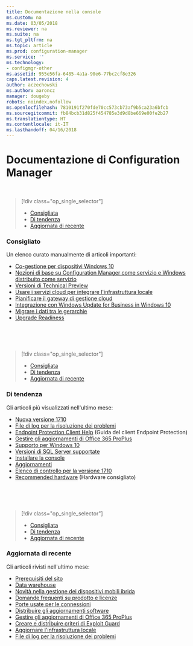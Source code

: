 ```yaml
---
title: Documentazione nella console
ms.custom: na
ms.date: 03/05/2018
ms.reviewer: na
ms.suite: na
ms.tgt_pltfrm: na
ms.topic: article
ms.prod: configuration-manager
ms.service: ''
ms.technology:
- configmgr-other
ms.assetid: 955e56fa-6485-4a1a-90e6-77bc2cf8e326
caps.latest.revision: 4
author: aczechowski
ms.author: aaroncz
manager: dougeby
robots: noindex,nofollow
ms.openlocfilehash: 7810191f270fde70cc573cb73af9b5ca23a6bfcb
ms.sourcegitcommit: fb84bcb31d825f454785e3d9d8be669e00fe2b27
ms.translationtype: HT
ms.contentlocale: it-IT
ms.lasthandoff: 04/16/2018
---
```

<!-- 
TFS 1357546
This page displays in-console, under the Support workspace, Documentation node. 
-->


# <a name="configuration-manager-documentation"></a>Documentazione di Configuration Manager

</br>

<a name="bkmk_recommend"></a>  

> [!div class="op_single_selector"]
> - [Consigliata](#bkmk_recommend)
> - [Di tendenza](#bkmk_trend)
> - [Aggiornata di recente](#bkmk_update)

### <a name="recommended"></a>Consigliato 
Un elenco curato manualmente di articoli importanti:

- [Co-gestione per dispositivi Windows 10](/sccm/core/clients/manage/co-management-overview)
- [Nozioni di base su Configuration Manager come servizio e Windows distribuito come servizio](/sccm/core/understand/configuration-manager-and-windows-as-service)
- [Versioni di Technical Preview](/sccm/core/get-started/technical-preview)
- [Usare i servizi cloud per integrare l'infrastruttura locale](/sccm/core/understand/use-cloud-services)
- [Pianificare il gateway di gestione cloud](/sccm/core/clients/manage/plan-cloud-management-gateway)
- [Integrazione con Windows Update for Business in Windows 10](/sccm/sum/deploy-use/integrate-windows-update-for-business-windows-10)
- [Migrare i dati tra le gerarchie](/sccm/core/migration/migrate-data-between-hierarchies)
- [Upgrade Readiness](/sccm/core/clients/manage/upgrade/upgrade-analytics)


</br>

</br>

</br>

<a name="bkmk_trend"></a>  

> [!div class="op_single_selector"]
> - [Consigliata](#bkmk_recommend)
> - [Di tendenza](#bkmk_trend)
> - [Aggiornata di recente](#bkmk_update)

### <a name="trending"></a>Di tendenza
Gli articoli più visualizzati nell'ultimo mese:

- [Nuova versione 1710](/sccm/core/plan-design/changes/whats-new-in-version-1710)
- [File di log per la risoluzione dei problemi](/sccm/core/plan-design/hierarchy/log-files)
- [Endpoint Protection Client Help](/sccm/protect/deploy-use/endpoint-protection-client-help) (Guida del client Endpoint Protection)
- [Gestire gli aggiornamenti di Office 365 ProPlus](/sccm/sum/deploy-use/manage-office-365-proplus-updates)
- [Supporto per Windows 10](/sccm/core/plan-design/configs/support-for-windows-10)
- [Versioni di SQL Server supportate](/sccm/core/plan-design/configs/support-for-sql-server-versions)
- [Installare la console](/sccm/core/servers/deploy/install/install-consoles)
- [Aggiornamenti](/sccm/core/servers/manage/updates)
- [Elenco di controllo per la versione 1710](/sccm/core/servers/manage/checklist-for-installing-update-1710)
- [Recommended hardware](/sccm/core/plan-design/configs/recommended-hardware) (Hardware consigliato)


</br>

</br>

</br>

<a name="bkmk_update"></a>  

> [!div class="op_single_selector"]
> - [Consigliata](#bkmk_recommend)
> - [Di tendenza](#bkmk_trend)
> - [Aggiornata di recente](#bkmk_update)

### <a name="recently-updated"></a>Aggiornata di recente
Gli articoli rivisti nell'ultimo mese:

- [Prerequisiti del sito](/sccm/core/plan-design/configs/site-and-site-system-prerequisites)
- [Data warehouse](/sccm/core/servers/manage/data-warehouse)
- [Novità nella gestione dei dispositivi mobili ibrida](/sccm/mdm/understand/whats-new-in-hybrid-mobile-device-management)
- [Domande frequenti su prodotto e licenze](/sccm/core/understand/product-and-licensing-faq)
- [Porte usate per le connessioni](/sccm/core/plan-design/hierarchy/ports)
- [Distribuire gli aggiornamenti software](/sccm/sum/deploy-use/deploy-software-updates)
- [Gestire gli aggiornamenti di Office 365 ProPlus](/sccm/sum/deploy-use/manage-office-365-proplus-updates)
- [Creare e distribuire criteri di Exploit Guard](/sccm/protect/deploy-use/create-deploy-exploit-guard-policy)
- [Aggiornare l'infrastruttura locale](/sccm/core/servers/manage/upgrade-on-premises-infrastructure)
- [File di log per la risoluzione dei problemi](/sccm/core/plan-design/hierarchy/log-files)


